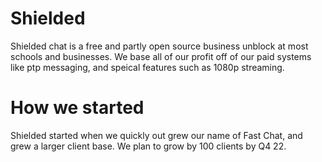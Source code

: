 # Shielded
Shielded chat is a free and partly open source business unblock at most schools and businesses. We base all of our profit off of our paid systems like ptp messaging, and speical features such as 1080p streaming.

# How we started
Shielded started when we quickly out grew our name of Fast Chat, and grew a larger client base. We plan to grow by 100 clients by Q4 22. 


